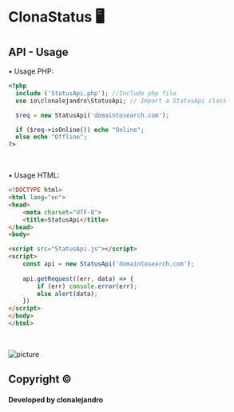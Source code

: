 # ClonaStatus 🖥️
## API - Usage

• Usage PHP: 

```php
<?php
  include ('StatusApi.php'); //Include php file
  use io\clonalejandro\StatusApi; // Import a StatusApi class

  $req = new StatusApi('domaintosearch.com');

  if ($req->isOnline()) echo "Online";
  else echo "Offline";
?>
```
<br>

• Usage HTML: 

```html
<!DOCTYPE html>
<html lang="en">
<head>
    <meta charset="UTF-8">
    <title>StatusApi</title>
</head>
<body>

<script src="StatusApi.js"></script>
<script>
    const api = new StatusApi('domaintosearch.com');
    
    api.getRequest((err, data) => {
        if (err) console.error(err);
        else alert(data);
    })
</script>
</body>
</html>
```
<br>





![picture](https://i.imgur.com/1mIWzya.png)


## Copyright ©
#### Developed by clonalejandro

